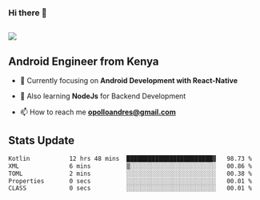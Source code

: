 ### Hi there 👋
<h2 align="left"><img src="https://readme-typing-svg.herokuapp.com?color='blue'&lines=I'm+Andrew+Opollo😊;Welcome+to+my+Github😜"> </h2>

## Android Engineer from Kenya


- 🌱 Currently focusing on **Android Development with React-Native**

- 🔭 Also learning **NodeJs** for Backend Development

- 📫 How to reach me **opolloandres@gmail.com**


## Stats Update
<!--START_SECTION:waka-->

```txt
Kotlin           12 hrs 48 mins  ████████████████████████▓   98.73 %
XML              6 mins          ▒░░░░░░░░░░░░░░░░░░░░░░░░   00.86 %
TOML             2 mins          ░░░░░░░░░░░░░░░░░░░░░░░░░   00.38 %
Properties       0 secs          ░░░░░░░░░░░░░░░░░░░░░░░░░   00.01 %
CLASS            0 secs          ░░░░░░░░░░░░░░░░░░░░░░░░░   00.01 %
```

<!--END_SECTION:waka-->


